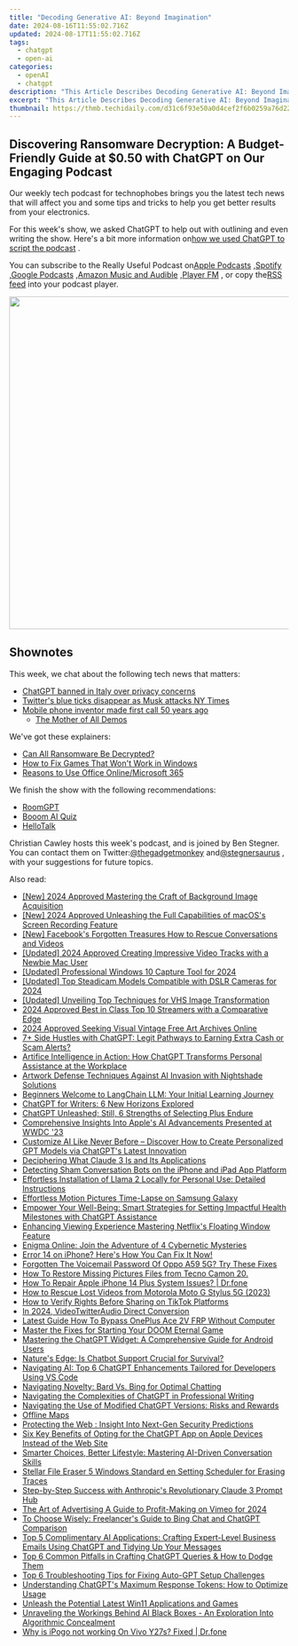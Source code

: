 ```yaml
---
title: "Decoding Generative AI: Beyond Imagination"
date: 2024-08-16T11:55:02.716Z
updated: 2024-08-17T11:55:02.716Z
tags:
  - chatgpt
  - open-ai
categories:
  - openAI
  - chatgpt
description: "This Article Describes Decoding Generative AI: Beyond Imagination"
excerpt: "This Article Describes Decoding Generative AI: Beyond Imagination"
thumbnail: https://thmb.techidaily.com/d31c6f93e50a0d4cef2f6b0259a76d22bb0769d4863c158949ea074f5d08572b.jpg
---
```


## Discovering Ransomware Decryption: A Budget-Friendly Guide at $0.50 with ChatGPT on Our Engaging Podcast

 Our weekly tech podcast for technophobes brings you the latest tech news that will affect you and some tips and tricks to help you get better results from your electronics.

 For this week's show, we asked ChatGPT to help out with outlining and even writing the show. Here's a bit more information on[how we used ChatGPT to script the podcast](https://www.makeuseof.com/i-used-chatgpt-to-script-a-podcast-heres-what-happened/) .

 You can subscribe to the Really Useful Podcast on[Apple Podcasts](https://podcasts.apple.com/gb/podcast/the-really-useful-podcast/id1437847131?mt=2) ,[Spotify](https://open.spotify.com/show/283gDxLd6OTNEpRq6tN7ha) ,[Google Podcasts](https://www.google.com/podcasts?feed=aHR0cHM6Ly9hbmNob3IuZm0vcy8zMWJlNDcwL3BvZGNhc3QvcnNz) ,[Amazon Music and Audible](https://music.amazon.co.uk/podcasts/20ab73d4-5da2-46c7-a17f-dc6eb39bdb48/The-Really-Useful-Podcast) ,[Player FM](https://player.fm/series/the-really-useful-podcast-2491856) , or copy the[RSS feed](https://feeds.transistor.fm/the-really-useful-podcast) into your podcast player.

<!-- affiliate ads begin -->
<a href="https://appsumo.8odi.net/c/5597632/2075482/7443" target="_top" id="2075482"><img src="//a.impactradius-go.com/display-ad/7443-2075482" border="0" alt="" width="1200" height="600"/></a><img height="0" width="0" src="https://appsumo.8odi.net/i/5597632/2075482/7443" style="position:absolute;visibility:hidden;" border="0" />
<!-- affiliate ads end -->
## Shownotes

This week, we chat about the following tech news that matters:

* [ChatGPT banned in Italy over privacy concerns](https://www.bbc.co.uk/news/technology-65139406)
* [Twitter's blue ticks disappear as Musk attacks NY Times](https://www.bbc.co.uk/news/technology-65156216)
* [Mobile phone inventor made first call 50 years ago](https://www.bbc.co.uk/news/technology-65112048)  
  * [The Mother of All Demos](https://www.youtube.com/watch?v=B6rKUf9DWRI)

We've got these explainers:

* [Can All Ransomware Be Decrypted?](https://www.makeuseof.com/can-all-ransomware-be-decrypted/)
* [How to Fix Games That Won't Work in Windows](https://www.makeuseof.com/fix-games-not-working-windows/)
* [Reasons to Use Office Online/Microsoft 365](https://www.makeuseof.com/tag/dont-pay-word-5-reasons-use-office-online/)

We finish the show with the following recommendations:

* [RoomGPT](http://https://www.roomgpt.io/)
* [Booom AI Quiz](https://booom.ai/)
* [HelloTalk](https://www.hellotalk.com/?lang=en)

 Christian Cawley hosts this week's podcast, and is joined by Ben Stegner. You can contact them on Twitter:[@thegadgetmonkey](https://twitter.com/thegadgetmonkey) and[@stegnersaurus](https://twitter.com/stegnersaurus) , with your suggestions for future topics.


<ins class="adsbygoogle"
     style="display:block"
     data-ad-format="autorelaxed"
     data-ad-client="ca-pub-7571918770474297"
     data-ad-slot="1223367746"></ins>



<ins class="adsbygoogle"
     style="display:block"
     data-ad-client="ca-pub-7571918770474297"
     data-ad-slot="8358498916"
     data-ad-format="auto"
     data-full-width-responsive="true"></ins>

<span class="atpl-alsoreadstyle">Also read:</span>
<div><ul>
<li><a href="https://fox-cloud.techidaily.com/new-2024-approved-mastering-the-craft-of-background-image-acquisition/"><u>[New] 2024 Approved  Mastering the Craft of Background Image Acquisition</u></a></li>
<li><a href="https://screen-capture.techidaily.com/new-2024-approved-unleashing-the-full-capabilities-of-macoss-screen-recording-feature/"><u>[New] 2024 Approved  Unleashing the Full Capabilities of macOS's Screen Recording Feature</u></a></li>
<li><a href="https://facebook-video-recording.techidaily.com/new-facebooks-forgotten-treasures-how-to-rescue-conversations-and-videos/"><u>[New] Facebook's Forgotten Treasures  How to Rescue Conversations and Videos</u></a></li>
<li><a href="https://facebook-record-videos.techidaily.com/updated-2024-approved-creating-impressive-video-tracks-with-a-newbie-mac-user/"><u>[Updated] 2024 Approved  Creating Impressive Video Tracks with a Newbie Mac User</u></a></li>
<li><a href="https://screen-activity-recording.techidaily.com/updated-professional-windows-10-capture-tool-for-2024/"><u>[Updated] Professional Windows 10 Capture Tool for 2024</u></a></li>
<li><a href="https://vp-tips.techidaily.com/updated-top-steadicam-models-compatible-with-dslr-cameras-for-2024/"><u>[Updated] Top Steadicam Models Compatible with DSLR Cameras for 2024</u></a></li>
<li><a href="https://some-approaches.techidaily.com/updated-unveiling-top-techniques-for-vhs-image-transformation/"><u>[Updated] Unveiling Top Techniques for VHS Image Transformation</u></a></li>
<li><a href="https://extra-hints.techidaily.com/2024-approved-best-in-class-top-10-streamers-with-a-comparative-edge/"><u>2024 Approved  Best in Class  Top 10 Streamers with a Comparative Edge</u></a></li>
<li><a href="https://extra-skills.techidaily.com/2024-approved-seeking-visual-vintage-free-art-archives-online/"><u>2024 Approved  Seeking Visual Vintage  Free Art Archives Online</u></a></li>
<li><a href="https://tech-haven.techidaily.com/7plus-side-hustles-with-chatgpt-legit-pathways-to-earning-extra-cash-or-scam-alerts/"><u>7+ Side Hustles with ChatGPT: Legit Pathways to Earning Extra Cash or Scam Alerts?</u></a></li>
<li><a href="https://tech-haven.techidaily.com/artifice-intelligence-in-action-how-chatgpt-transforms-personal-assistance-at-the-workplace/"><u>Artifice Intelligence in Action: How ChatGPT Transforms Personal Assistance at the Workplace</u></a></li>
<li><a href="https://tech-haven.techidaily.com/artwork-defense-techniques-against-ai-invasion-with-nightshade-solutions/"><u>Artwork Defense Techniques Against AI Invasion with Nightshade Solutions</u></a></li>
<li><a href="https://tech-haven.techidaily.com/beginners-welcome-to-langchain-llm-your-initial-learning-journey/"><u>Beginners Welcome to LangChain LLM: Your Initial Learning Journey</u></a></li>
<li><a href="https://tech-haven.techidaily.com/chatgpt-for-writers-6-new-horizons-explored/"><u>ChatGPT for Writers: 6 New Horizons Explored</u></a></li>
<li><a href="https://tech-haven.techidaily.com/chatgpt-unleashed-still-6-strengths-of-selecting-plus-endure/"><u>ChatGPT Unleashed; Still, 6 Strengths of Selecting Plus Endure</u></a></li>
<li><a href="https://tech-haven.techidaily.com/comprehensive-insights-into-apples-ai-advancements-presented-at-wwdc-23/"><u>Comprehensive Insights Into Apple's AI Advancements Presented at WWDC '23</u></a></li>
<li><a href="https://tech-haven.techidaily.com/customize-ai-like-never-before-discover-how-to-create-personalized-gpt-models-via-chatgpts-latest-innovation/"><u>Customize AI Like Never Before – Discover How to Create Personalized GPT Models via ChatGPT's Latest Innovation</u></a></li>
<li><a href="https://tech-haven.techidaily.com/deciphering-what-claude-3-is-and-its-applications/"><u>Deciphering What Claude 3 Is and Its Applications</u></a></li>
<li><a href="https://tech-haven.techidaily.com/detecting-sham-conversation-bots-on-the-iphone-and-ipad-app-platform/"><u>Detecting Sham Conversation Bots on the iPhone and iPad App Platform</u></a></li>
<li><a href="https://tech-haven.techidaily.com/effortless-installation-of-llama-2-locally-for-personal-use-detailed-instructions/"><u>Effortless Installation of Llama 2 Locally for Personal Use: Detailed Instructions</u></a></li>
<li><a href="https://extra-information.techidaily.com/effortless-motion-pictures-time-lapse-on-samsung-galaxy/"><u>Effortless Motion Pictures  Time-Lapse on Samsung Galaxy</u></a></li>
<li><a href="https://tech-haven.techidaily.com/empower-your-well-being-smart-strategies-for-setting-impactful-health-milestones-with-chatgpt-assistance/"><u>Empower Your Well-Being: Smart Strategies for Setting Impactful Health Milestones with ChatGPT Assistance</u></a></li>
<li><a href="https://extra-lessons.techidaily.com/enhancing-viewing-experience-mastering-netflixs-floating-window-feature/"><u>Enhancing Viewing Experience  Mastering Netflix's Floating Window Feature</u></a></li>
<li><a href="https://tech-haven.techidaily.com/enigma-online-join-the-adventure-of-4-cybernetic-mysteries/"><u>Enigma Online: Join the Adventure of 4 Cybernetic Mysteries</u></a></li>
<li><a href="https://fox-that.techidaily.com/error-14-on-iphone-heres-how-you-can-fix-it-now/"><u>Error 14 on iPhone? Here's How You Can Fix It Now!</u></a></li>
<li><a href="https://android-unlock.techidaily.com/forgotten-the-voicemail-password-of-oppo-a59-5g-try-these-fixes-by-drfone-android/"><u>Forgotten The Voicemail Password Of Oppo A59 5G? Try These Fixes</u></a></li>
<li><a href="https://blog-min.techidaily.com/how-to-restore-missing-pictures-files-from-tecno-camon-20-by-fonelab-android-recover-pictures/"><u>How To  Restore Missing Pictures Files from Tecno Camon 20.</u></a></li>
<li><a href="https://techidaily.com/how-to-repair-apple-iphone-14-plus-system-issues-drfone-by-drfone-ios-system-repair-ios-system-repair/"><u>How To Repair Apple iPhone 14 Plus System Issues? | Dr.fone</u></a></li>
<li><a href="https://blog-min.techidaily.com/how-to-rescue-lost-videos-from-motorola-moto-g-stylus-5g-2023-by-fonelab-android-recover-video/"><u>How to Rescue Lost Videos from Motorola Moto G Stylus 5G (2023)</u></a></li>
<li><a href="https://tiktok-videos.techidaily.com/how-to-verify-rights-before-sharing-on-tiktok-platforms/"><u>How to Verify Rights Before Sharing on TikTok Platforms</u></a></li>
<li><a href="https://twitter-videos.techidaily.com/in-2024-videotwitteraudio-direct-conversion/"><u>In 2024, VideoTwitterAudio  Direct Conversion</u></a></li>
<li><a href="https://android-frp.techidaily.com/latest-guide-how-to-bypass-oneplus-ace-2v-frp-without-computer-by-drfone-android/"><u>Latest Guide How To Bypass OnePlus Ace 2V FRP Without Computer</u></a></li>
<li><a href="https://win-answers.techidaily.com/master-the-fixes-for-starting-your-doom-eternal-game/"><u>Master the Fixes for Starting Your DOOM Eternal Game</u></a></li>
<li><a href="https://tech-haven.techidaily.com/mastering-the-chatgpt-widget-a-comprehensive-guide-for-android-users/"><u>Mastering the ChatGPT Widget: A Comprehensive Guide for Android Users</u></a></li>
<li><a href="https://tech-haven.techidaily.com/natures-edge-is-chatbot-support-crucial-for-survival/"><u>Nature's Edge: Is Chatbot Support Crucial for Survival?</u></a></li>
<li><a href="https://tech-haven.techidaily.com/navigating-ai-top-6-chatgpt-enhancements-tailored-for-developers-using-vs-code/"><u>Navigating AI: Top 6 ChatGPT Enhancements Tailored for Developers Using VS Code</u></a></li>
<li><a href="https://tech-haven.techidaily.com/navigating-novelty-bard-vs-bing-for-optimal-chatting/"><u>Navigating Novelty: Bard Vs. Bing for Optimal Chatting</u></a></li>
<li><a href="https://tech-haven.techidaily.com/navigating-the-complexities-of-chatgpt-in-professional-writing/"><u>Navigating the Complexities of ChatGPT in Professional Writing</u></a></li>
<li><a href="https://tech-haven.techidaily.com/navigating-the-use-of-modified-chatgpt-versions-risks-and-rewards/"><u>Navigating the Use of Modified ChatGPT Versions: Risks and Rewards</u></a></li>
<li><a href="https://tech-haven.techidaily.com/offline-maps/"><u>Offline Maps</u></a></li>
<li><a href="https://tech-haven.techidaily.com/protecting-the-web-insight-into-next-gen-security-predictions/"><u>Protecting the Web : Insight Into Next-Gen Security Predictions</u></a></li>
<li><a href="https://tech-haven.techidaily.com/six-key-benefits-of-opting-for-the-chatgpt-app-on-apple-devices-instead-of-the-web-site/"><u>Six Key Benefits of Opting for the ChatGPT App on Apple Devices Instead of the Web Site</u></a></li>
<li><a href="https://tech-haven.techidaily.com/smarter-choices-better-lifestyle-mastering-ai-driven-conversation-skills/"><u>Smarter Choices, Better Lifestyle: Mastering AI-Driven Conversation Skills</u></a></li>
<li><a href="https://data-safeguard.techidaily.com/stellar-file-eraser-5-windows-standard-en-setting-scheduler-for-erasing-traces/"><u>Stellar File Eraser 5 Windows Standard en Setting Scheduler for Erasing Traces</u></a></li>
<li><a href="https://tech-haven.techidaily.com/step-by-step-success-with-anthropics-revolutionary-claude-3-prompt-hub/"><u>Step-by-Step Success with Anthropic's Revolutionary Claude 3 Prompt Hub</u></a></li>
<li><a href="https://vimeo-videos.techidaily.com/the-art-of-advertising-a-guide-to-profit-making-on-vimeo-for-2024/"><u>The Art of Advertising  A Guide to Profit-Making on Vimeo for 2024</u></a></li>
<li><a href="https://tech-haven.techidaily.com/to-choose-wisely-freelancers-guide-to-bing-chat-and-chatgpt-comparison/"><u>To Choose Wisely: Freelancer's Guide to Bing Chat and ChatGPT Comparison</u></a></li>
<li><a href="https://tech-haven.techidaily.com/top-5-complimentary-ai-applications-crafting-expert-level-business-emails-using-chatgpt-and-tidying-up-your-messages/"><u>Top 5 Complimentary AI Applications: Crafting Expert-Level Business Emails Using ChatGPT and Tidying Up Your Messages</u></a></li>
<li><a href="https://tech-haven.techidaily.com/1722045113182-top-6-common-pitfalls-in-crafting-chatgpt-queries-and-how-to-dodge-them/"><u>Top 6 Common Pitfalls in Crafting ChatGPT Queries & How to Dodge Them</u></a></li>
<li><a href="https://tech-haven.techidaily.com/top-6-troubleshooting-tips-for-fixing-auto-gpt-setup-challenges/"><u>Top 6 Troubleshooting Tips for Fixing Auto-GPT Setup Challenges</u></a></li>
<li><a href="https://tech-haven.techidaily.com/understanding-chatgpts-maximum-response-tokens-how-to-optimize-usage/"><u>Understanding ChatGPT's Maximum Response Tokens: How to Optimize Usage</u></a></li>
<li><a href="https://extra-lessons.techidaily.com/unleash-the-potential-latest-win11-applications-and-games/"><u>Unleash the Potential  Latest Win11 Applications and Games</u></a></li>
<li><a href="https://tech-haven.techidaily.com/unraveling-the-workings-behind-ai-black-boxes-an-exploration-into-algorithmic-concealment/"><u>Unraveling the Workings Behind AI Black Boxes - An Exploration Into Algorithmic Concealment</u></a></li>
<li><a href="https://change-location.techidaily.com/why-is-ipogo-not-working-on-vivo-y27s-fixed-drfone-by-drfone-virtual-android/"><u>Why is iPogo not working On Vivo Y27s? Fixed | Dr.fone</u></a></li>
</ul></div>
